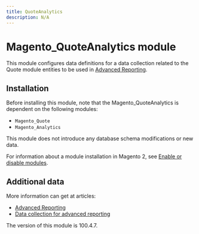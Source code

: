 ```yaml
---
title: QuoteAnalytics
description: N/A
---
```


# Magento_QuoteAnalytics module

This module configures data definitions for a data collection related to the Quote module entities to be used in [Advanced Reporting](https://developer.adobe.com/commerce/php/development/advanced-reporting/modules/).

## Installation

Before installing this module, note that the Magento_QuoteAnalytics is dependent on the following modules:

- `Magento_Quote`
- `Magento_Analytics`

This module does not introduce any database schema modifications or new data.

For information about a module installation in Magento 2, see [Enable or disable modules](https://experienceleague.adobe.com/docs/commerce-operations/installation-guide/tutorials/manage-modules.html).

## Additional data

More information can get at articles:

- [Advanced Reporting](https://developer.adobe.com/commerce/php/development/advanced-reporting/)
- [Data collection for advanced reporting](https://developer.adobe.com/commerce/php/development/advanced-reporting/data-collection/)

<InlineAlert slots="text" />
The version of this module is 100.4.7.
